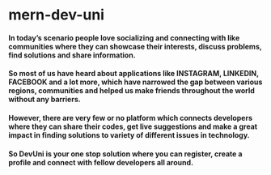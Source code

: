 # mern-dev-uni

#### In today’s scenario people love socializing and connecting with like communities where they can showcase their interests, discuss problems, find solutions and share information. 

#### So most of us have heard about applications like INSTAGRAM, LINKEDIN, FACEBOOK and a lot more, which have narrowed the gap between various regions, communities and helped us make friends throughout the world without any barriers.

#### However, there are very few or no platform which connects developers where they can share their codes, get live suggestions and make a great impact in finding solutions to variety of different issues in technology.

#### So DevUni is your one stop solution where you can register, create a profile and connect with fellow developers all around.

